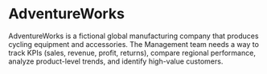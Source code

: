 # AdventureWorks
AdventureWorks is a fictional global manufacturing company that produces cycling equipment and accessories. The Management team needs a way to track KPIs (sales, revenue, profit, returns), compare regional performance, analyze product-level trends, and identify high-value customers.
